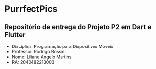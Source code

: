 # PurrfectPics
## Repositório de entrega do Projeto P2 em Dart e Flutter 

 - Disciplina: Programação para Dispositivos Móveis
 - Professor: Rodrigo Bossini
 - Nome: Liliane Angelo Martins
 - RA: 2040482213003
